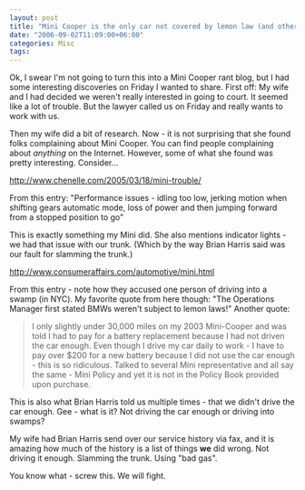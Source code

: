 ```yaml
---
layout: post
title: "Mini Cooper is the only car not covered by lemon law (and other fun facts)"
date: "2006-09-02T11:09:00+06:00"
categories: Misc 
tags: 
---
```


Ok, I swear I'm not going to turn this into a Mini Cooper rant blog, but I had some interesting discoveries on Friday I wanted to share. First off: My wife and I had decided we weren't really interested in going to court. It seemed like a lot of trouble. But the lawyer called us on Friday and really wants to work with us.

Then my wife did a bit of research. Now - it is not surprising that she found folks complaining about Mini Cooper. You can find people complaining about <i>anything</i> on the Internet. However, some of what she found was pretty interesting. Consider...

<a href="http://www.chenelle.com/2005/03/18/mini-trouble/">http://www.chenelle.com/2005/03/18/mini-trouble/</a>

From this entry: "Performance issues - idling too low, jerking motion when shifting gears automatic mode, loss of power and then jumping forward from a stopped position to go"

This is exactly something my Mini did. She also mentions indicator lights - we had that issue with our trunk. (Which by the way Brian Harris said was our fault for slamming the trunk.) 

<a href="http://www.consumeraffairs.com/automotive/mini.html">http://www.consumeraffairs.com/automotive/mini.html</a>

From this entry - note how they accused one person of driving into a swamp (in NYC). My favorite quote from here though: "The Operations Manager first stated BMWs weren't subject to lemon laws!" Another quote:

<blockquote>
I only slightly under 30,000 miles on my 2003 Mini-Cooper and was told I had to pay for a battery replacement because I had not driven the car enough. Even though I drive my car daily to work - I have to pay over $200 for a new battery because I did not use the car enough - this is so ridiculous. Talked to several Mini representative and all say the same - Mini Policy and yet it is not in the Policy Book provided upon purchase.
</blockquote>

This is also what Brian Harris told us multiple times - that we didn't drive the car enough. Gee - what is it? Not driving the car enough or driving into swamps?

My wife had Brian Harris send over our service history via fax, and it is amazing how much of the history is a list of things <b>we</b> did wrong. Not driving it enough. Slamming the trunk. Using "bad gas".

You know what - screw this. We will fight.